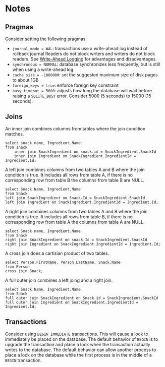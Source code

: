 # Notes

## Pragmas

Consider setting the following pragmas:

- `journal_mode = WAL`: transactions use a write-ahead log instead of rollback journal
   Readers do not block writers and writers do not block readers.
   See [Write-Ahead Logging](https://www.sqlite.org/wal.html) for advantages and disadvantages.
- `synchronous = NORMAL`: database synchronizes less frequently, but is still when using
   a write-ahead log 
- `cache_size = -1000000`: set the suggested maximum size of disk pages to about 1GB
- `foreign_keys = true`: enforce foreign key constraint
- `busy_timeout = 5000`: adjusts how long the database will wait before raising a `SQLITE_BUSY`
   error.  Consider 5000 (5 seconds) to 15000 (15 seconds).

## Joins

An inner join combines columns from tables where the join condition matches.

```sqlite
select snack.name, Ingredient.Name
from snack
    inner join SnackIngredient on snack.id = SnackIngredient.SnackId
    inner join Ingredient on SnackIngredient.IngredientId = Ingredient.Id;
```

A left join combines columns from two tables A and B where the join condition is true.
It includes all rows from table A, if there is no corresponding row from table B the
columns from table B are NULL.

```sqlite
select Snack.Name, Ingredient.Name
from Snack
left join SnackIngredient on Snack.Id = SnackIngredient.SnackId
left join Ingredient on SnackIngredient.IngredientId = Ingredient.Id;
```

A right join combines columns from two tables A and B where the join condition is true.
It includes all rows from table B, if there is no ocrresponding row from table A the
columns from table A are NULL.

```sqlite
select Snack.name, Ingredient.Name
from Snack
right join SnackIngredient on snack.Id = SnackIngredient.SnackId
right join Ingredient on SnackIngredient.IngredientId = Ingredient.Id;
```

A cross join does a cartisian product of two tables.

```sqlite
select Person.FirstName, Person.LastName, Snack.Name
from Person
cross join Snack;
```

A full outer join combines a left joing and a right join.

```sqlite
select Snack.Name, Ingredient.Name
from Snack
full outer join SnackIngredient on Snack.id = SnackIngredient.SnackId
full outer join Ingredient on SnackIngredient.IngredientId = Ingredient.Id;
```

## Transactions

Consider using `BEGIN IMMEDIATE` transactions.  This will cause a lock to immediately be placed
on the database.  The default behavior of `BEGIN` is to upgrade the transaction and place a lock
when the transaction actually writes to the database.  The default behavior can allow another
process to place a lock on the database while the first process is in the middle of a `BEGIN`
transaction.
